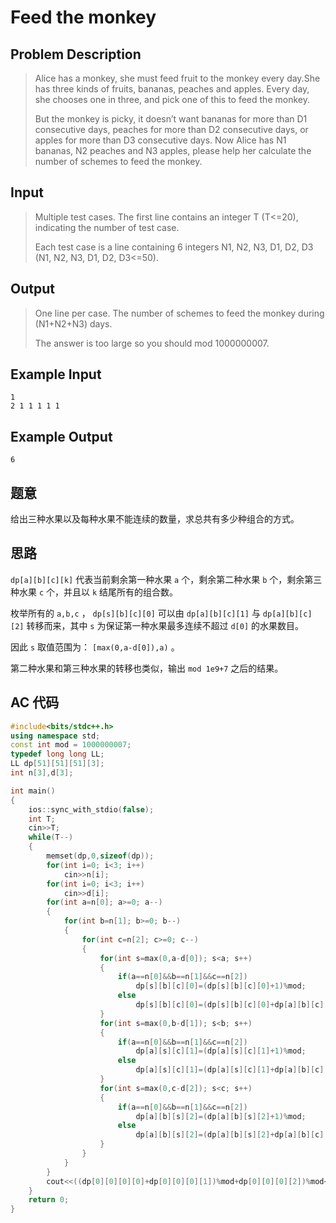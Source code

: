 # Feed the monkey

## **Problem Description**

> Alice has a monkey, she must feed fruit to the monkey every day.She has three kinds of fruits, bananas, peaches and apples. Every day, she chooses one in three, and pick one of this to feed the monkey. 
>
> But the monkey is picky, it doesn’t want bananas for more than D1 consecutive days, peaches for more than D2 consecutive days, or apples for more than D3 consecutive days. Now Alice has N1 bananas, N2 peaches and N3 apples, please help her calculate the number of schemes to feed the monkey.



## **Input**

> Multiple test cases. The first line contains an integer T (T<=20), indicating the number of test case.
>
> Each test case is a line containing 6 integers N1, N2, N3, D1, D2, D3 (N1, N2, N3, D1, D2, D3<=50).



## **Output**

> One line per case. The number of schemes to feed the monkey during (N1+N2+N3) days.
>
> The answer is too large so you should mod 1000000007.



## **Example Input**

    1
    2 1 1 1 1 1



## **Example Output**

    6



## **题意**

给出三种水果以及每种水果不能连续的数量，求总共有多少种组合的方式。



## **思路**

`dp[a][b][c][k]` 代表当前剩余第一种水果 `a` 个，剩余第二种水果 `b` 个，剩余第三种水果 `c` 个，并且以 `k` 结尾所有的组合数。

枚举所有的 `a,b,c` ， `dp[s][b][c][0]` 可以由 `dp[a][b][c][1]` 与 `dp[a][b][c][2]` 转移而来，其中 `s` 为保证第一种水果最多连续不超过 `d[0]` 的水果数目。

因此 `s` 取值范围为： `[max(0,a-d[0]),a)` 。

第二种水果和第三种水果的转移也类似，输出 `mod 1e9+7` 之后的结果。



## **AC 代码**

```cpp
#include<bits/stdc++.h>
using namespace std;
const int mod = 1000000007;
typedef long long LL;
LL dp[51][51][51][3];
int n[3],d[3];

int main()
{
    ios::sync_with_stdio(false);
    int T;
    cin>>T;
    while(T--)
    {
        memset(dp,0,sizeof(dp));
        for(int i=0; i<3; i++)
            cin>>n[i];
        for(int i=0; i<3; i++)
            cin>>d[i];
        for(int a=n[0]; a>=0; a--)
        {
            for(int b=n[1]; b>=0; b--)
            {
                for(int c=n[2]; c>=0; c--)
                {
                    for(int s=max(0,a-d[0]); s<a; s++)
                    {
                        if(a==n[0]&&b==n[1]&&c==n[2])
                            dp[s][b][c][0]=(dp[s][b][c][0]+1)%mod;
                        else
                            dp[s][b][c][0]=(dp[s][b][c][0]+dp[a][b][c][1]+dp[a][b][c][2])%mod;
                    }
                    for(int s=max(0,b-d[1]); s<b; s++)
                    {
                        if(a==n[0]&&b==n[1]&&c==n[2])
                            dp[a][s][c][1]=(dp[a][s][c][1]+1)%mod;
                        else
                            dp[a][s][c][1]=(dp[a][s][c][1]+dp[a][b][c][0]+dp[a][b][c][2])%mod;
                    }
                    for(int s=max(0,c-d[2]); s<c; s++)
                    {
                        if(a==n[0]&&b==n[1]&&c==n[2])
                            dp[a][b][s][2]=(dp[a][b][s][2]+1)%mod;
                        else
                            dp[a][b][s][2]=(dp[a][b][s][2]+dp[a][b][c][0]+dp[a][b][c][1])%mod;
                    }
                }
            }
        }
        cout<<((dp[0][0][0][0]+dp[0][0][0][1])%mod+dp[0][0][0][2])%mod<<endl;
    }
    return 0;
}
```

